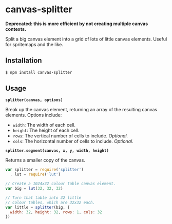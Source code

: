 # canvas-splitter #

**Deprecated: this is more efficient by not creating multiple canvas contexts.**

Split a big canvas element into a grid of lots of little canvas elements.
Useful for spritemaps and the like.

## Installation ##

``` bash
$ npm install canvas-splitter
```

## Usage ##

**`splitter(canvas, options)`**

Break up the canvas element, returning an array of the resulting canvas
elements. Options include:

* `width`: The width of each cell.
* `height`: The height of each cell.
* `rows`: The vertical number of cells to include. *Optional.*
* `cols`: The horizontal number of cells to include. *Optional.*

**`splitter.segment(canvas, x, y, width, height)`**

Returns a smaller copy of the canvas.

``` javascript
var splitter = require('splitter')
  , lut = require('lut')

// Create a 1024x32 colour table canvas element.
var big = lut(32, 32, 32)

// Turn that table into 32 little
// colour tables, which are 32x32 each.
var little = splitter(big, {
  width: 32, height: 32, rows: 1, cols: 32
})
```
